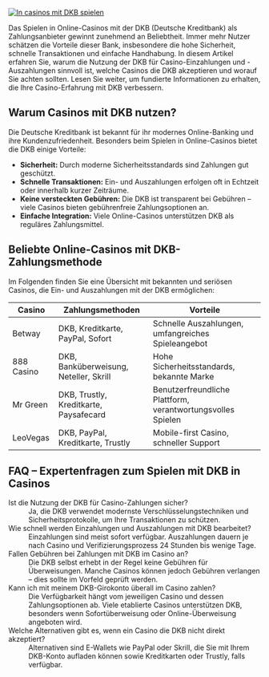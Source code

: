 [![In casinos mit DKB spielen](https://123-caf.pages.dev/gitsignup.png)](https://vrmoo.ru/Bt82HjjY)

<p>Das Spielen in Online-Casinos mit der DKB (Deutsche Kreditbank) als Zahlungsanbieter gewinnt zunehmend an Beliebtheit. Immer mehr Nutzer schätzen die Vorteile dieser Bank, insbesondere die hohe Sicherheit, schnelle Transaktionen und einfache Handhabung. In diesem Artikel erfahren Sie, warum die Nutzung der DKB für Casino-Einzahlungen und -Auszahlungen sinnvoll ist, welche Casinos die DKB akzeptieren und worauf Sie achten sollten. Lesen Sie weiter, um fundierte Informationen zu erhalten, die Ihre Casino-Erfahrung mit DKB verbessern.</p>  <h2>Warum Casinos mit DKB nutzen?</h2> <p>Die Deutsche Kreditbank ist bekannt für ihr modernes Online-Banking und ihre Kundenzufriedenheit. Besonders beim Spielen in Online-Casinos bietet die DKB einige Vorteile:</p> <ul>   <li><strong>Sicherheit:</strong> Durch moderne Sicherheitsstandards sind Zahlungen gut geschützt.</li>   <li><strong>Schnelle Transaktionen:</strong> Ein- und Auszahlungen erfolgen oft in Echtzeit oder innerhalb kurzer Zeiträume.</li>   <li><strong>Keine versteckten Gebühren:</strong> Die DKB ist transparent bei Gebühren – viele Casinos bieten gebührenfreie Zahlungsoptionen an.</li>   <li><strong>Einfache Integration:</strong> Viele Online-Casinos unterstützen DKB als reguläres Zahlungsmittel.</li> </ul>  <h2>Beliebte Online-Casinos mit DKB-Zahlungsmethode</h2> <p>Im Folgenden finden Sie eine Übersicht mit bekannten und seriösen Casinos, die Ein- und Auszahlungen mit der DKB ermöglichen:</p>  <table>   <thead>     <tr>       <th>Casino</th>       <th>Zahlungsmethoden</th>       <th>Vorteile</th>     </tr>   </thead>   <tbody>     <tr>       <td>Betway</td>       <td>DKB, Kreditkarte, PayPal, Sofort</td>       <td>Schnelle Auszahlungen, umfangreiches Spieleangebot</td>     </tr>     <tr>       <td>888 Casino</td>       <td>DKB, Banküberweisung, Neteller, Skrill</td>       <td>Hohe Sicherheitsstandards, bekannte Marke</td>     </tr>     <tr>       <td>Mr Green</td>       <td>DKB, Trustly, Kreditkarte, Paysafecard</td>       <td>Benutzerfreundliche Plattform, verantwortungsvolles Spielen</td>     </tr>     <tr>       <td>LeoVegas</td>       <td>DKB, PayPal, Kreditkarte, Trustly</td>       <td>Mobile-first Casino, schneller Support</td>     </tr>   </tbody> </table>  <h2>FAQ – Expertenfragen zum Spielen mit DKB in Casinos</h2> <dl>   <dt>Ist die Nutzung der DKB für Casino-Zahlungen sicher?</dt>   <dd>Ja, die DKB verwendet modernste Verschlüsselungstechniken und Sicherheitsprotokolle, um Ihre Transaktionen zu schützen.</dd>    <dt>Wie schnell werden Einzahlungen und Auszahlungen mit DKB bearbeitet?</dt>   <dd>Einzahlungen sind meist sofort verfügbar. Auszahlungen dauern je nach Casino und Verifizierungsprozess 24 Stunden bis wenige Tage.</dd>    <dt>Fallen Gebühren bei Zahlungen mit DKB im Casino an?</dt>   <dd>Die DKB selbst erhebt in der Regel keine Gebühren für Überweisungen. Manche Casinos können jedoch Gebühren verlangen – dies sollte im Vorfeld geprüft werden.</dd>    <dt>Kann ich mit meinem DKB-Girokonto überall im Casino zahlen?</dt>   <dd>Die Verfügbarkeit hängt vom jeweiligen Casino und dessen Zahlungsoptionen ab. Viele etablierte Casinos unterstützen DKB, besonders wenn Sofortüberweisung oder Online-Überweisung angeboten wird.</dd>    <dt>Welche Alternativen gibt es, wenn ein Casino die DKB nicht direkt akzeptiert?</dt>   <dd>Alternativen sind E-Wallets wie PayPal oder Skrill, die Sie mit Ihrem DKB-Konto aufladen können sowie Kreditkarten oder Trustly, falls verfügbar.</dd> </dl>